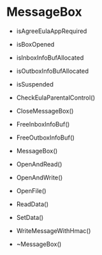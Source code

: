 # MessageBox

- isAgreeEulaAppRequired
- isBoxOpened
- isInboxInfoBufAllocated
- isOutboxInfoBufAllocated
- isSuspended

- CheckEulaParentalControl()
- CloseMessageBox()
- FreeInboxInfoBuf()
- FreeOutboxInfoBuf()
- MessageBox()
- OpenAndRead()
- OpenAndWrite()
- OpenFile()
- ReadData()
- SetData()
- WriteMessageWithHmac()
- ~MessageBox()